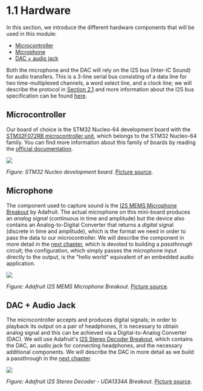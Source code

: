 # 1.1 Hardware

In this section, we introduce the different hardware components that will be used in this module:

* [Microcontroller](hardware.md#microcontroller)
* [Microphone](hardware.md#microphone)
* [DAC + audio jack](hardware.md#dac_jack)

Both the microphone and the DAC will rely on the I2S bus \(Inter-IC Sound\) for audio transfers. This is a 3-line serial bus consisting of a data line for two time-multiplexed channels, a word select line, and a clock line; we will describe the protocol in [Section 2.1](../passthrough/audio-io/) and more information about the I2S bus specification can be found [here](https://www.sparkfun.com/datasheets/BreakoutBoards/I2SBUS.pdf).

## Microcontroller <a id="microcontroller"></a>

Our board of choice is the STM32 Nucleo-64 development board with the [STM32F072RB microcontroller unit](https://www.st.com/en/evaluation-tools/nucleo-f072rb.html), which belongs to the STM32 Nucleo-64 family. You can find more information about this family of boards by reading the [official documentation](https://www.st.com/content/ccc/resource/technical/document/data_brief/c8/3c/30/f7/d6/08/4a/26/DM00105918.pdf/files/DM00105918.pdf/jcr:content/translations/en.DM00105918.pdf).

![](../.gitbook/assets/nucleo_board.jpg)

_Figure: STM32 Nucleo development board._ [Picture source](https://www.st.com/en/evaluation-tools/nucleo-f072rb.html).

## Microphone <a id="microphone"></a>

The component used to capture sound is the [I2S MEMS Microphone Breakout](https://learn.adafruit.com/adafruit-i2s-mems-microphone-breakout/overview) by Adafruit. The actual microphone on this mini-board produces an _analog signal_ \(continuous in time and amplitude\) but the device also contains an Analog-to-Digital Converter that returns a _digital_ signal \(discrete in time and amplitude\), which is the format we need in order to pass the data to our microcontroller. We will describe the component in more detail in the [next chapter](../passthrough/audio-io/microphone.md), which is devoted to building a _passthrough_ circuit; the configuration, which simply passes the microphone input directly to the output, is the "hello world" equivalent of an embedded audio application.

![](../.gitbook/assets/sensors_3421_quarter_orig.jpg)

_Figure: Adafruit I2S MEMS Microphone Breakout._ [Picture source](http://learn.adafruit.com/assets/39631).

## DAC + Audio Jack <a id="dac_jack"></a>

The microcontroller accepts and produces digital signals; in order to playback its output on a pair of headphones, it is necessary to obtain analog signal and this can be achieved via a Digital-to-Analog Converter \(DAC\). We will use Adafruit's [I2S Stereo Decoder Breakout](https://learn.adafruit.com/adafruit-i2s-stereo-decoder-uda1334a/overview), which contains the DAC, an audio jack for connecting headphones, and the necessary additional components. We will describe the DAC in more detail as we build a passthrough in the [next chapter](../passthrough/audio-io/dac.md).

![](../.gitbook/assets/adafruit_products_3678_top_orig.jpg)

_Figure: Adafruit I2S Stereo Decoder - UDA1334A Breakout._ [Picture source](http://learn.adafruit.com/assets/48396).

